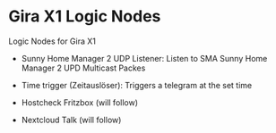# Gira X1 Logic Nodes

Logic Nodes for Gira X1
- Sunny Home Manager 2 UDP Listener:
  Listen to SMA Sunny Home Manager 2 UPD Multicast Packes  
  
- Time trigger (Zeitauslöser): 
  Triggers a telegram at the set time

- Hostcheck Fritzbox (will follow)
- Nextcloud Talk (will follow)

